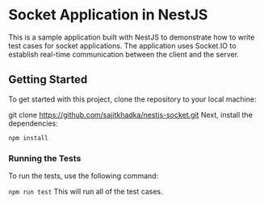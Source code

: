 # Socket Application in NestJS

This is a sample application built with NestJS to demonstrate how to write test cases for socket applications. The application uses Socket.IO to establish real-time communication between the client and the server.

## Getting Started

To get started with this project, clone the repository to your local machine:

git clone https://github.com/sajitkhadka/nestjs-socket.git
Next, install the dependencies:

`npm install`

### Running the Tests

To run the tests, use the following command:

`npm run test`
This will run all of the test cases.
